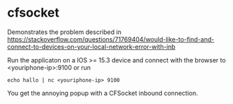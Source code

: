 # cfsocket

Demonstrates the problem described in
https://stackoverflow.com/questions/71769404/would-like-to-find-and-connect-to-devices-on-your-local-network-error-with-inb

Run the applicaton on a IOS >= 15.3 device and connect with the browser
to \<youriphone-ip\>:9100 or run

`echo hallo | nc <youriphone-ip> 9100`

You get the annoying popup with a CFSocket inbound connection.
